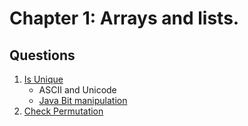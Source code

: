 # Chapter 1: Arrays and lists.

## Questions

1. [Is Unique](src/main/java/com/byam/cracking_code_interview/app/chapter1/q_01_is_unique)
    - ASCII and Unicode
    - [Java Bit manipulation](http://java-code.jp/64)
2. [Check Permutation](src/main/java/com/byam/cracking_code_interview/app/chapter1/q_02_check_permutation)
